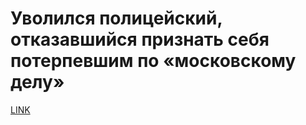 # Уволился полицейский, отказавшийся признать себя потерпевшим по «московскому делу»



[LINK](https://varlamov.ru/3651524.html)